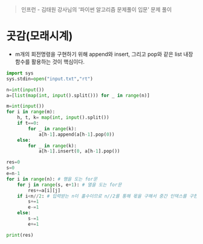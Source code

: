 > 인프런 - 김태원 강사님의 '파이썬 알고리즘 문제풀이 입문' 문제 풀이

# 곳감(모래시계)

- m개의 회전명령을 구현하기 위해 append와 insert, 그리고 pop와 같은 list 내장함수를 활용하는 것이 핵심이다.

```python
import sys
sys.stdin=open("input.txt","rt")

n=int(input())
a=[list(map(int, input().split())) for _ in range(n)]

m=int(input())
for i in range(m):
    h, t, k= map(int, input().split())      
    if t==0:
        for _ in range(k):
            a[h-1].append(a[h-1].pop(0))
    else:
        for _ in range(k):
            a[h-1].insert(0, a[h-1].pop())

res=0
s=0
e=n-1
for i in range(n): # 행을 도는 for문
    for j in range(s, e+1): # 열을 도는 for문
        res+=a[i][j]
    if i<n//2: # 입력받는 n이 홀수이므로 n//2를 통해 몫을 구해서 중간 인덱스를 구한다.
        s+=1
        e-=1
    else:
        s-=1
        e+=1

print(res)

```